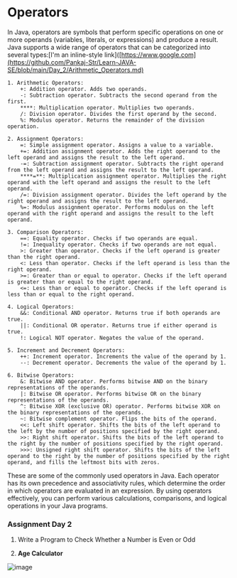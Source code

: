 # Operators
In Java, operators are symbols that perform specific operations on one or more operands (variables, literals, or expressions) and produce a result. Java supports a wide range of operators that can be categorized into several types:[I'm an inline-style link]([https://www.google.com](https://github.com/Pankaj-Str/Learn-JAVA-SE/blob/main/Day_2/Arithmetic_Operators.md)

    1. Arithmetic Operators:
        +: Addition operator. Adds two operands.
        -: Subtraction operator. Subtracts the second operand from the first.
        ****: Multiplication operator. Multiplies two operands.
        /: Division operator. Divides the first operand by the second.
        %: Modulus operator. Returns the remainder of the division operation.

    2. Assignment Operators:
        =: Simple assignment operator. Assigns a value to a variable.
        +=: Addition assignment operator. Adds the right operand to the left operand and assigns the result to the left operand.
        -=: Subtraction assignment operator. Subtracts the right operand from the left operand and assigns the result to the left operand.
        ****=**: Multiplication assignment operator. Multiplies the right operand with the left operand and assigns the result to the left operand.
        /=: Division assignment operator. Divides the left operand by the right operand and assigns the result to the left operand.
        %=: Modulus assignment operator. Performs modulus on the left operand with the right operand and assigns the result to the left operand.

    3. Comparison Operators:
        ==: Equality operator. Checks if two operands are equal.
        !=: Inequality operator. Checks if two operands are not equal.
        >: Greater than operator. Checks if the left operand is greater than the right operand.
        <: Less than operator. Checks if the left operand is less than the right operand.
        >=: Greater than or equal to operator. Checks if the left operand is greater than or equal to the right operand.
        <=: Less than or equal to operator. Checks if the left operand is less than or equal to the right operand.

    4. Logical Operators:
        &&: Conditional AND operator. Returns true if both operands are true.
        ||: Conditional OR operator. Returns true if either operand is true.
        !: Logical NOT operator. Negates the value of the operand.

    5. Increment and Decrement Operators:
        ++: Increment operator. Increments the value of the operand by 1.
        --: Decrement operator. Decrements the value of the operand by 1.

    6. Bitwise Operators:
        &: Bitwise AND operator. Performs bitwise AND on the binary representations of the operands.
        |: Bitwise OR operator. Performs bitwise OR on the binary representations of the operands.
        ^: Bitwise XOR (exclusive OR) operator. Performs bitwise XOR on the binary representations of the operands.
        ~: Bitwise complement operator. Flips the bits of the operand.
        <<: Left shift operator. Shifts the bits of the left operand to the left by the number of positions specified by the right operand.
        >>: Right shift operator. Shifts the bits of the left operand to the right by the number of positions specified by the right operand.
        >>>: Unsigned right shift operator. Shifts the bits of the left operand to the right by the number of positions specified by the right operand, and fills the leftmost bits with zeros.

These are some of the commonly used operators in Java. Each operator has its own precedence and associativity rules, which determine the order in which operators are evaluated in an expression. By using operators effectively, you can perform various calculations, comparisons, and logical operations in your Java programs.









### Assignment Day 2
1. Write a  Program to Check Whether a Number is Even or Odd


2.  **Age Calculator**

![image](https://github.com/Pankaj-Str/Learn-JAVA-SE/assets/36913690/61f32a7e-4fac-48c6-a3fb-ab9e414f92cf)
